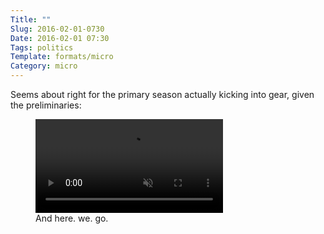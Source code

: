 ```yaml
---
Title: ""
Slug: 2016-02-01-0730
Date: 2016-02-01 07:30
Tags: politics
Template: formats/micro
Category: micro
---
```


Seems about right for the primary season actually kicking into gear, given the
preliminaries:

<figure>
  <video autoplay=autoplay muted=muted playsinline=playsinline loop=loop>
    <source type='video/mp4' src='http://cdn.chriskrycho.com/images/joker.mp4'>
  </video>
  <figcaption>And here. we. go.</figcaption>
</figure>
